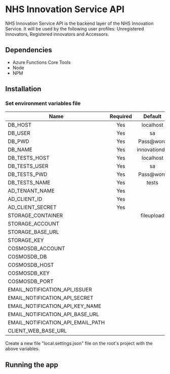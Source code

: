 # NHS Innovation Service API
NHS Innovation Service API is the backend layer of the NHS Innovation Service. It will be used by the following user profiles: Unregistered Innovators, Registered innovators and Accessors.

## Dependencies
- Azure Functions Core Tools
- Node
- NPM

## Installation
### Set environment variables file
| Name                                | Required | Default            | Description                          |
| ----------------------------------- | :------: | :----------------: | :----------------------------------: |
| DB_HOST                             |   Yes    |  localhost         |                                      |
| DB_USER                             |   Yes    |  sa                |                                      |
| DB_PWD                              |   Yes    |  Pass@word         |                                      |
| DB_NAME                             |   Yes    |  innovationdb      |                                      |
| DB_TESTS_HOST                       |   Yes    |  localhost         |                                      |
| DB_TESTS_USER                       |   Yes    |  sa                |                                      |
| DB_TESTS_PWD                        |   Yes    |  Pass@word         |                                      |
| DB_TESTS_NAME                       |   Yes    |  tests             |                                      |
| AD_TENANT_NAME                      |   Yes    |                    |                                      |
| AD_CLIENT_ID                        |   Yes    |                    |                                      |
| AD_CLIENT_SECRET                    |   Yes    |                    |                                      |
| STORAGE_CONTAINER                   |          |  fileupload        |                                      |
| STORAGE_ACCOUNT                     |          |                    |                                      |
| STORAGE_BASE_URL                    |          |                    |                                      |
| STORAGE_KEY                         |          |                    |                                      |
| COSMOSDB_ACCOUNT                    |          |                    |                                      |
| COSMOSDB_DB                         |          |                    |                                      |
| COSMOSDB_HOST                       |          |                    |                                      |
| COSMOSDB_KEY                        |          |                    |                                      |
| COSMOSDB_PORT                       |          |                    |                                      |
| EMAIL_NOTIFICATION_API_ISSUER       |          |                    |                                      |
| EMAIL_NOTIFICATION_API_SECRET       |          |                    |                                      |
| EMAIL_NOTIFICATION_API_KEY_NAME     |          |                    |                                      |
| EMAIL_NOTIFICATION_API_BASE_URL     |          |                    |                                      |
| EMAIL_NOTIFICATION_API_EMAIL_PATH   |          |                    |                                      |
| CLIENT_WEB_BASE_URL                 |          |                    |                                      |

Create a new file "local.settings.json" file on the root's project with the above variables.


## Running the app
